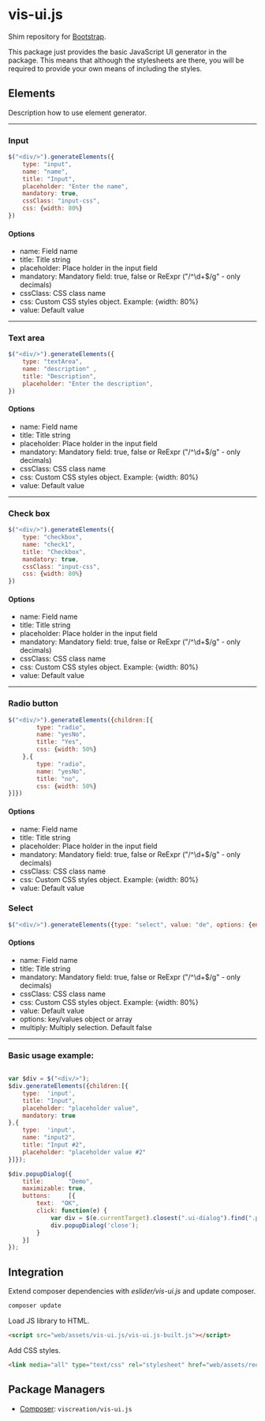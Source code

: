 vis-ui.js
=========

Shim repository for [Bootstrap](http://getbootstrap.com).

This package just provides the basic JavaScript UI generator in the package. This
means that although the stylesheets are there, you will be required to provide
your own means of including the styles.

## Elements

Description how to use element generator.

---
### Input 
```javascript
$("<div/>").generateElements({
    type: "input",
    name: "name",
    title: "Input",
    placeholder: "Enter the name",
    mandatory: true,
    cssClass: "input-css", 
    css: {width: 80%}
})
```
#### Options
* name:  Field name 
* title: Title string
* placeholder: Place holder in the input field
* mandatory: Mandatory field: true, false or ReExpr ("/^\d+$/g" - only decimals)
* cssClass: CSS class name
* css: Custom CSS styles object. Example: {width: 80%}
* value: Default value

---
### Text area  
```javascript
$("<div/>").generateElements({
    type: "textArea",
    name: "description" ,
    title: "Description",
    placeholder: "Enter the description",
})
```
#### Options
* name:  Field name 
* title: Title string
* placeholder: Place holder in the input field
* mandatory: Mandatory field: true, false or ReExpr ("/^\d+$/g" - only decimals)
* cssClass: CSS class name
* css: Custom CSS styles object. Example: {width: 80%}
* value: Default value

---

### Check box 
```javascript
$("<div/>").generateElements({
    type: "checkbox",
    name: "check1",
    title: "Checkbox",
    mandatory: true,
    cssClass: "input-css", 
    css: {width: 80%}
})
```
#### Options
* name:  Field name 
* title: Title string
* placeholder: Place holder in the input field
* mandatory: Mandatory field: true, false or ReExpr ("/^\d+$/g" - only decimals)
* cssClass: CSS class name
* css: Custom CSS styles object. Example: {width: 80%}
* value: Default value


---

### Radio button
```javascript
$("<div/>").generateElements({children:[{
        type: "radio",
        name: "yesNo",
        title: "Yes",
        css: {width: 50%}
    },{
        type: "radio",
        name: "yesNo",
        title: "no",
        css: {width: 50%}
}]})
```
#### Options
* name:  Field name 
* title: Title string
* placeholder: Place holder in the input field
* mandatory: Mandatory field: true, false or ReExpr ("/^\d+$/g" - only decimals)
* cssClass: CSS class name
* css: Custom CSS styles object. Example: {width: 80%}
* value: Default value

### Select
```javascript
$("<div/>").generateElements({type: "select", value: "de", options: {en:"English", de"En} })
```
#### Options
* name:  Field name 
* title: Title string
* mandatory: Mandatory field: true, false or ReExpr ("/^\d+$/g" - only decimals)
* cssClass: CSS class name
* css: Custom CSS styles object. Example: {width: 80%}
* value: Default value
* options: key/values object or array
* multiply: Multiply selection. Default false

---

### Basic usage example:
```javascript

var $div = $("<div/>");
$div.generateElements({children:[{
    type:  'input',
    title: "Input",
    placeholder: "placeholder value",
    mandatory: true
},{
    type:  'input',
    name: "input2",
    title: "Input #2",
    placeholder: "placeholder value #2"
}]});

$div.popupDialog({
    title:       "Demo",
    maximizable: true,
    buttons:     [{
        text:  "OK",
        click: function(e) {
            var div = $(e.currentTarget).closest(".ui-dialog").find(".popup-dialog");
            div.popupDialog('close');
        }
    }]
});
```

## Integration 

Extend composer dependencies with *eslider/vis-ui.js* and update composer.
```sh
composer update
```

Load JS library to HTML.
```html
<script src="web/assets/vis-ui.js/vis-ui.js-built.js"></script>
```

Add CSS styles.
```html
<link media="all" type="text/css" rel="stylesheet" href="web/assets/require.css">
```



Package Managers
----------------

* [Composer](http://packagist.org/packages/viscreation/vis-ui-js): `viscreation/vis-ui.js`
